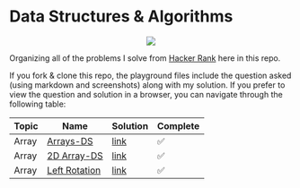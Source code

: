 # Data Structures & Algorithms

<p align="center">
<img src="http://i.imgur.com/AZgPtyf.jpg">
</p>

Organizing all of the problems I solve from [Hacker Rank](https://www.hackerrank.com/) here in this repo.

If you fork & clone this repo, the playground files include the question asked (using markdown and screenshots) along with my solution. If you prefer to view the question and solution in a browser, you can navigate through the following table:

| Topic | Name | Solution | Complete  
|---|---|---|---|
| Array | [Arrays-DS](https://www.hackerrank.com/challenges/arrays-ds) | [link](https://github.com/JimCampagno/DataStructures-Algos/blob/master/1.%20Arrays%20-%20DS.playground/Contents.swift)  | ✅
| Array | [2D Array-DS](https://www.hackerrank.com/challenges/2d-array) | [link](https://github.com/JimCampagno/DataStructures-Algos/blob/master/2.%202D%20Array%20-%20DS.playground/Contents.swift) | ✅
| Array | [Left Rotation](https://www.hackerrank.com/challenges/array-left-rotation) | [link](https://github.com/JimCampagno/DataStructures-Algos/blob/master/3.%20Left%20Rotation.playground/Contents.swift) | ✅
